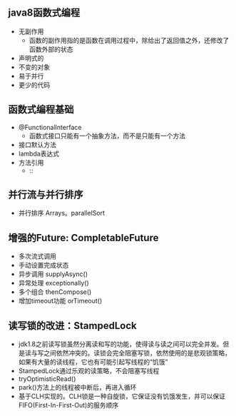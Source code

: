 ## java8函数式编程
* 无副作用 
  * 函数的副作用指的是函数在调用过程中，除给出了返回值之外，还修改了函数外部的状态
* 声明式的
* 不变的对象
* 易于并行
* 更少的代码
## 函数式编程基础
* @FunctionalInterface
  * 函数式接口只能有一个抽象方法，而不是只能有一个方法
* 接口默认方法
* lambda表达式
* 方法引用
  * ::
  
## 并行流与并行排序
* 并行排序 Arrays。parallelSort

## 增强的Future: CompletableFuture
* 多次流式调用
* 手动设置完成状态
* 异步调用 supplyAsync()
* 异常处理 exceptionally()
* 多个组合 thenCompose()
* 增加timeout功能 orTimeout()

## 读写锁的改进：StampedLock
* jdk1.8之前读写锁虽然分离读和写的功能，使得读与读之间可以完全并发。但是读与写之间依然冲突的。读锁会完全阻塞写锁，依然使用的是悲观锁策略，如果有大量的读线程，它也有可能引起写线程的“饥饿”
* StampedLock通过乐观的读策略，不会阻塞写线程
* tryOptimisticRead()
* park()方法上的线程被中断后，再进入循环
* 基于CLH实现的。CLH锁是一种自旋锁，它保证没有饥饿发生，并可以保证FIFO(First-In-First-Out)的服务顺序

